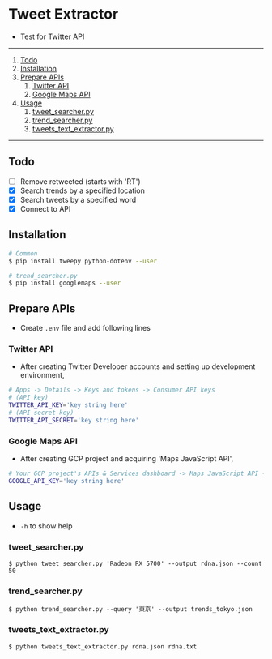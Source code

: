 # Tweet Extractor

- Test for Twitter API

---

1. [Todo](#todo)
1. [Installation](#installation)
1. [Prepare APIs](#prepare-apis)
   1. [Twitter API](#twitter-api)
   1. [Google Maps API](#google-maps-api)
1. [Usage](#usage)
   1. [tweet_searcher.py](#tweet_searcherpy)
   1. [trend_searcher.py](#trend_searcherpy)
   1. [tweets_text_extractor.py](#tweets_text_extractorpy)

---

## Todo

- [ ] Remove retweeted (starts with 'RT')
- [x] Search trends by a specified location
- [x] Search tweets by a specified word
- [x] Connect to API

## Installation

```bash
# Common
$ pip install tweepy python-dotenv --user

# trend_searcher.py
$ pip install googlemaps --user
```

## Prepare APIs

- Create `.env` file and add following lines

### Twitter API

- After creating Twitter Developer accounts and setting up development environment,

```bash
# Apps -> Details -> Keys and tokens -> Consumer API keys
# (API key)
TWITTER_API_KEY='key string here'
# (API secret key)
TWITTER_API_SECRET='key string here'
```

### Google Maps API

- After creating GCP project and acquiring 'Maps JavaScript API',

```bash
# Your GCP project's APIs & Services dashboard -> Maps JavaScript API -> Credentials -> "Key" column
GOOGLE_API_KEY='key string here'
```

## Usage

- `-h` to show help

### tweet_searcher.py

`$ python tweet_searcher.py 'Radeon RX 5700' --output rdna.json --count 50`

### trend_searcher.py

`$ python trend_searcher.py --query '東京' --output trends_tokyo.json`

### tweets_text_extractor.py

`$ python tweets_text_extractor.py rdna.json rdna.txt`
